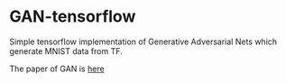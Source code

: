 # GAN-tensorflow

Simple tensorflow implementation of Generative Adversarial Nets which generate MNIST data from TF.

The paper of GAN is [here](https://arxiv.org/pdf/1406.2661.pdf)

